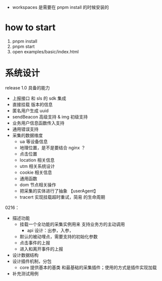 -   workspaces 是需要在 pnpm install 的时候安装的

# how to start

1. pnpm install
2. pnpm start
3. open examples/basic/index.html

# 系统设计

release 1.0 具备的能力
- 上报接口 和 sls 的 sdk 集成
- 直接挂载 版本的信息
- 匿名用户生成 uuid
- sendBeacon 高级支持 & img 初级支持
- 业务用户信息函数传入支持
- 通用错误支持
- 采集的数据维度
  - ua 等设备信息
  - 地理位置，是不是要结合 nginx ？
  - 点击位置
  - location 相关信息
  - utm 相关系统设计
  - cookie 相关信息
  - 通用函数
  - dom 节点相关操作
  - 把采集的实体进行了抽象 【userAgent】
  - tracert 实现挂载超时重试，简易 的生命周期

0216：
- 描述功能
  - 挂载一个全功能的采集实例用来 支持业务方的主动调用
    - api 设计：出参，入参，
  - 默认的被动埋点，需要支持的初始化参数
  - 点击事件的上报
  - 进入和离开事件的上报
- 设计数据结构
- 设计插件机制，分包
  - core 提供基本的基类 和最基础的采集插件；使用的方式是插件实现加载
- 补充测试用例
